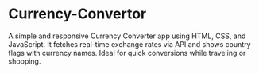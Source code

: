 # Currency-Convertor
 A simple and responsive Currency Converter app using HTML, CSS, and JavaScript. It fetches real-time exchange rates via API and shows country flags with currency names. Ideal for quick conversions while traveling or shopping.  
